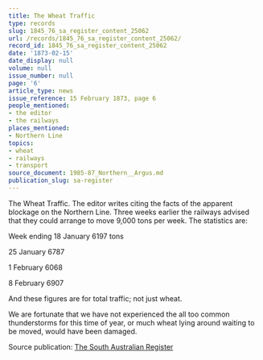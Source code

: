 ```yaml
---
title: The Wheat Traffic
type: records
slug: 1845_76_sa_register_content_25062
url: /records/1845_76_sa_register_content_25062/
record_id: 1845_76_sa_register_content_25062
date: '1873-02-15'
date_display: null
volume: null
issue_number: null
page: '6'
article_type: news
issue_reference: 15 February 1873, page 6
people_mentioned:
- the editor
- the railways
places_mentioned:
- Northern Line
topics:
- wheat
- railways
- transport
source_document: 1985-87_Northern__Argus.md
publication_slug: sa-register
---
```


The Wheat Traffic.  The editor writes citing the facts of the apparent blockage on the Northern Line.  Three weeks earlier the railways advised that they could arrange to move 9,000 tons per week.  The statistics are:

Week ending 18 January	6197 tons

25 January	6787

1 February	6068

8 February	6907

And these figures are for total traffic; not just wheat.

We are fortunate that we have not experienced the all too common thunderstorms for this time of year, or much wheat lying around waiting to be moved, would have been damaged.

Source publication: [The South Australian Register](/publications/sa-register/)

